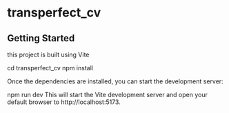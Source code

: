 # transperfect_cv
## Getting Started

this project is built using Vite

cd transperfect_cv
npm install

Once the dependencies are installed, you can start the development server:

npm run dev
This will start the Vite development server and open your default browser to http://localhost:5173.